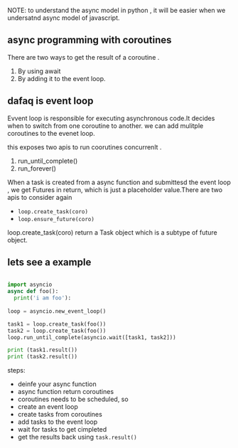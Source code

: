 NOTE: to understand the async model in python , it will be easier when we undersatnd async model of javascript.

## async programming with coroutines

There are two ways to get the result of a coroutine .
1) By using await
2) By adding it to the event loop.


## dafaq is event loop
Evvent loop is responsible for executing asynchronous code.It decides when to switch from one coroutine to another.
we can add mulitple coroutines to the evenet loop.

this exposes two apis to run coorutines concurrenlt .
1) run_until_complete()
2) run_forever()

When a task is created from a async function and submittesd the event loop , we get Futures in return, which is just a placeholder value.There are two apis to consider again

* `loop.create_task(coro)`
* `loop.ensure_future(coro)`

loop.create_task(coro) return a Task object which is a subtype of future object.

## lets see a example

```python

import asyncio
async def foo():
  print('i am foo'):
  
loop = asyncio.new_event_loop()

task1 = loop.create_task(foo())
task2 = loop.create_task(foo())
loop.run_until_complete(asyncio.wait([task1, task2]))

print (task1.result())
print (task2.result())

```

steps:

* deinfe your async function
* async function return coroutines
* coroutines needs to be scheduled, so
* create an event loop
* create tasks from coroutines
* add tasks to the event loop
* wait for tasks to get cimpleted
* get the results back using `task.result()`


